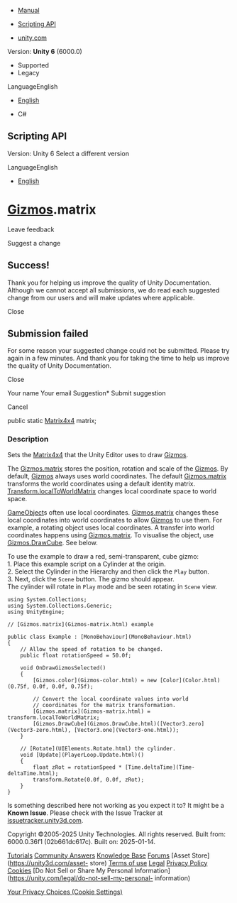[ ]()

  * [Manual](../Manual/index.html)
  * [Scripting API](../ScriptReference/index.html)

  * [unity.com](https://unity.com/)

Version: **Unity 6** (6000.0)

  * Supported
  * Legacy

LanguageEnglish

  * [English]()

  * C#

[ ](https://docs.unity3d.com)

## Scripting API

Version: Unity 6 Select a different version

LanguageEnglish

  * [English]()

#  [Gizmos](Gizmos.html).matrix

Leave feedback

Suggest a change

## Success!

Thank you for helping us improve the quality of Unity Documentation. Although
we cannot accept all submissions, we do read each suggested change from our
users and will make updates where applicable.

Close

## Submission failed

For some reason your suggested change could not be submitted. Please <a>try
again</a> in a few minutes. And thank you for taking the time to help us
improve the quality of Unity Documentation.

Close

Your name Your email Suggestion* Submit suggestion

Cancel

[ ]()

public static [Matrix4x4](Matrix4x4.html) matrix;

### Description

Sets the [Matrix4x4](Matrix4x4.html) that the Unity Editor uses to draw
[Gizmos](Gizmos.html).

The [Gizmos.matrix](Gizmos-matrix.html) stores the position, rotation and
scale of the [Gizmos](Gizmos.html). By default, [Gizmos](Gizmos.html) always
uses world coordinates. The default [Gizmos.matrix](Gizmos-matrix.html)
transforms the world coordinates using a default identity matrix.
[Transform.localToWorldMatrix](Transform-localToWorldMatrix.html) changes
local coordinate space to world space.  
  
[GameObject](GameObject.html)s often use local coordinates.
[Gizmos.matrix](Gizmos-matrix.html) changes these local coordinates into world
coordinates to allow [Gizmos](Gizmos.html) to use them. For example, a
rotating object uses local coordinates. A transfer into world coordinates
happens using [Gizmos.matrix](Gizmos-matrix.html). To visualise the object,
use [Gizmos.DrawCube](Gizmos.DrawCube.html). See below.  
  
To use the example to draw a red, semi-transparent, cube gizmo:  
1\. Place this example script on a Cylinder at the origin.  
2\. Select the Cylinder in the Hierarchy and then click the `Play` button.  
3\. Next, click the `Scene` button. The gizmo should appear.  
The cylinder will rotate in `Play` mode and be seen rotating in `Scene` view.

    
    
    using System.Collections;
    using System.Collections.Generic;
    using UnityEngine;  
      
    // [Gizmos.matrix](Gizmos-matrix.html) example  
      
    public class Example : [MonoBehaviour](MonoBehaviour.html)
    {
        // Allow the speed of rotation to be changed.
        public float rotationSpeed = 50.0f;  
      
        void OnDrawGizmosSelected()
        {
            [Gizmos.color](Gizmos-color.html) = new [Color](Color.html)(0.75f, 0.0f, 0.0f, 0.75f);  
      
            // Convert the local coordinate values into world
            // coordinates for the matrix transformation.
            [Gizmos.matrix](Gizmos-matrix.html) = transform.localToWorldMatrix;
            [Gizmos.DrawCube](Gizmos.DrawCube.html)([Vector3.zero](Vector3-zero.html), [Vector3.one](Vector3-one.html));
        }  
      
        // [Rotate](UIElements.Rotate.html) the cylinder.
        void [Update](PlayerLoop.Update.html)()
        {
            float zRot = rotationSpeed * [Time.deltaTime](Time-deltaTime.html);
            transform.Rotate(0.0f, 0.0f, zRot);
        }
    }
    

Is something described here not working as you expect it to? It might be a
**Known Issue**. Please check with the Issue Tracker at
[issuetracker.unity3d.com](https://issuetracker.unity3d.com).

Copyright ©2005-2025 Unity Technologies. All rights reserved. Built from:
6000.0.36f1 (02b661dc617c). Built on: 2025-01-14.

[Tutorials](https://unity3d.com/learn) [Community
Answers](https://answers.unity3d.com) [Knowledge
Base](https://support.unity3d.com/hc/en-us)
[Forums](https://forum.unity3d.com) [Asset Store](https://unity3d.com/asset-
store) [Terms of use](https://docs.unity3d.com/Manual/TermsOfUse.html)
[Legal](https://unity.com/legal) [Privacy
Policy](https://unity.com/legal/privacy-policy)
[Cookies](https://unity.com/legal/cookie-policy) [Do Not Sell or Share My
Personal Information](https://unity.com/legal/do-not-sell-my-personal-
information)

[Your Privacy Choices (Cookie Settings)](javascript:void\(0\);)

